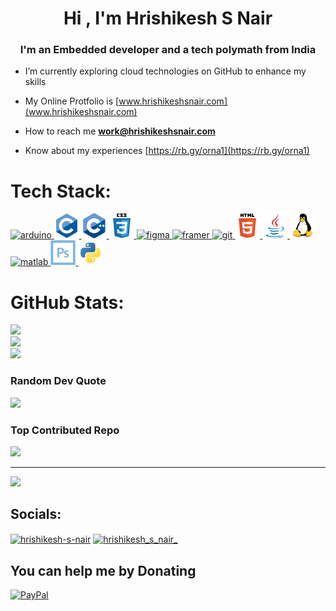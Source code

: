 <h1 align="center">Hi , I'm Hrishikesh S Nair</h1>
<h3 align="center">I'm an Embedded developer and a tech polymath from India</h3>

- I’m currently exploring cloud technologies on GitHub to enhance my skills

- My Online Protfolio is [www.hrishikeshsnair.com](www.hrishikeshsnair.com)

- How to reach me **work@hrishikeshsnair.com**

- Know about my experiences [https://rb.gy/orna1](https://rb.gy/orna1)


# Tech Stack:
<p align="left"> <a href="https://www.arduino.cc/" target="_blank" rel="noreferrer"> <img src="https://cdn.worldvectorlogo.com/logos/arduino-1.svg" alt="arduino" width="40" height="40"/> </a> <a href="https://www.cprogramming.com/" target="_blank" rel="noreferrer"> <img src="https://raw.githubusercontent.com/devicons/devicon/master/icons/c/c-original.svg" alt="c" width="40" height="40"/> </a> <a href="https://www.w3schools.com/cpp/" target="_blank" rel="noreferrer"> <img src="https://raw.githubusercontent.com/devicons/devicon/master/icons/cplusplus/cplusplus-original.svg" alt="cplusplus" width="40" height="40"/> </a> <a href="https://www.w3schools.com/css/" target="_blank" rel="noreferrer"> <img src="https://raw.githubusercontent.com/devicons/devicon/master/icons/css3/css3-original-wordmark.svg" alt="css3" width="40" height="40"/> </a> <a href="https://www.figma.com/" target="_blank" rel="noreferrer"> <img src="https://www.vectorlogo.zone/logos/figma/figma-icon.svg" alt="figma" width="40" height="40"/> </a> <a href="https://www.framer.com/" target="_blank" rel="noreferrer"> <img src="https://www.vectorlogo.zone/logos/framer/framer-icon.svg" alt="framer" width="40" height="40"/> </a> <a href="https://git-scm.com/" target="_blank" rel="noreferrer"> <img src="https://www.vectorlogo.zone/logos/git-scm/git-scm-icon.svg" alt="git" width="40" height="40"/> </a> <a href="https://www.w3.org/html/" target="_blank" rel="noreferrer"> <img src="https://raw.githubusercontent.com/devicons/devicon/master/icons/html5/html5-original-wordmark.svg" alt="html5" width="40" height="40"/> </a> <a href="https://www.java.com" target="_blank" rel="noreferrer"> <img src="https://raw.githubusercontent.com/devicons/devicon/master/icons/java/java-original.svg" alt="java" width="40" height="40"/> </a> <a href="https://www.linux.org/" target="_blank" rel="noreferrer"> <img src="https://raw.githubusercontent.com/devicons/devicon/master/icons/linux/linux-original.svg" alt="linux" width="40" height="40"/> </a> <a href="https://www.mathworks.com/" target="_blank" rel="noreferrer"> <img src="https://upload.wikimedia.org/wikipedia/commons/2/21/Matlab_Logo.png" alt="matlab" width="40" height="40"/> </a> <a href="https://www.photoshop.com/en" target="_blank" rel="noreferrer"> <img src="https://raw.githubusercontent.com/devicons/devicon/master/icons/photoshop/photoshop-line.svg" alt="photoshop" width="40" height="40"/> </a> <a href="https://www.python.org" target="_blank" rel="noreferrer"> <img src="https://raw.githubusercontent.com/devicons/devicon/master/icons/python/python-original.svg" alt="python" width="40" height="40"/> </a> </p>

# GitHub Stats:
![](https://github-readme-stats.vercel.app/api?username=Hrishikesh-S-Nair&theme=dark&hide_border=true&include_all_commits=true&count_private=true)<br/>
![](https://github-readme-streak-stats.herokuapp.com/?user=Hrishikesh-S-Nair&theme=dark&hide_border=true)<br/>
![](https://github-readme-stats.vercel.app/api/top-langs/?username=Hrishikesh-S-Nair&theme=dark&hide_border=true&include_all_commits=true&count_private=true&layout=compact)

### Random Dev Quote
![](https://quotes-github-readme.vercel.app/api?type=horizontal&theme=dark)

### Top Contributed Repo
![](https://github-contributor-stats.vercel.app/api?username=Hrishikesh-S-Nair&limit=5&theme=dark&combine_all_yearly_contributions=true)

---
[![](https://visitcount.itsvg.in/api?id=Hrishikesh-S-Nair&icon=5&color=12)](https://visitcount.itsvg.in)

## Socials:
<p align="left">
<a href="https://linkedin.com/in/hrishikesh-s-nair" target="blank"><img align="center" src="https://raw.githubusercontent.com/rahuldkjain/github-profile-readme-generator/master/src/images/icons/Social/linked-in-alt.svg" alt="hrishikesh-s-nair" height="30" width="40" /></a>
<a href="https://instagram.com/hrishikesh_s_nair_" target="blank"><img align="center" src="https://raw.githubusercontent.com/rahuldkjain/github-profile-readme-generator/master/src/images/icons/Social/instagram.svg" alt="hrishikesh_s_nair_" height="30" width="40" /></a>
</p>

  ## You can help me by Donating
  [![PayPal](https://img.shields.io/badge/PayPal-00457C?style=for-the-badge&logo=paypal&logoColor=white)](https://paypal.me/HrishikeshSNair) 

  
<!-- Proudly created with GPRM ( https://gprm.itsvg.in ) -->
<!---
Hrishikesh-S-Nair/Hrishikesh-S-Nair is a ✨ special ✨ repository because its `README.md` (this file) appears on your GitHub profile.
You can click the Preview link to take a look at your changes.
--->
